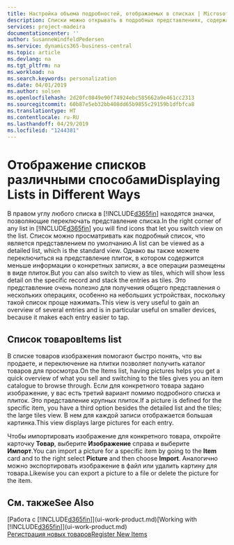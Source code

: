 ```yaml
---
title: Настройка объема подробностей, отображаемых в списках | Microsoft Docs
description: Списки можно открывать в подробных представлениях, содержащих дополнительные сведения, или в виде плиток, которые удобно просматривать.
services: project-madeira
documentationcenter: ''
author: SusanneWindfeldPedersen
ms.service: dynamics365-business-central
ms.topic: article
ms.devlang: na
ms.tgt_pltfrm: na
ms.workload: na
ms.search.keywords: personalization
ms.date: 04/01/2019
ms.author: solsen
ms.openlocfilehash: 2d20fc0849e90f74924ebc585662a9e461cc2313
ms.sourcegitcommit: 60b87e5eb32bb408dd65b9855c29159b1dfbfca8
ms.translationtype: HT
ms.contentlocale: ru-RU
ms.lasthandoff: 04/29/2019
ms.locfileid: "1244381"
---
```

# <a name="displaying-lists-in-different-ways"></a><span data-ttu-id="3c7d5-103">Отображение списков различными способами</span><span class="sxs-lookup"><span data-stu-id="3c7d5-103">Displaying Lists in Different Ways</span></span>
<span data-ttu-id="3c7d5-104">В правом углу любого списка в [!INCLUDE[d365fin](includes/d365fin_md.md)] находятся значки, позволяющие переключать представление списка.</span><span class="sxs-lookup"><span data-stu-id="3c7d5-104">In the right corner of any list in [!INCLUDE[d365fin](includes/d365fin_md.md)] you will find icons that let you switch view on the list.</span></span> <span data-ttu-id="3c7d5-105">Список можно просматривать как подробный список, что является представлением по умолчанию.</span><span class="sxs-lookup"><span data-stu-id="3c7d5-105">A list can be viewed as a detailed list, which is the standard view.</span></span> <span data-ttu-id="3c7d5-106">Однако вы также можете переключиться на представление плиток, в котором содержится меньше информации о конкретных записях, а все операции размещены в виде плиток.</span><span class="sxs-lookup"><span data-stu-id="3c7d5-106">But you can also switch to view as tiles, which will show less detail on the specific record and stack the entries as tiles.</span></span> <span data-ttu-id="3c7d5-107">Это представление очень полезно для получения общего представления о нескольких операциях, особенно на небольших устройствах, поскольку такой список проще нажимать.</span><span class="sxs-lookup"><span data-stu-id="3c7d5-107">This view is very useful to gain an overview of several entries and is in particular useful on smaller devices, because it makes each entry easier to tap.</span></span>

## <a name="items-list"></a><span data-ttu-id="3c7d5-108">Список товаров</span><span class="sxs-lookup"><span data-stu-id="3c7d5-108">Items list</span></span>
<span data-ttu-id="3c7d5-109">В списке товаров изображения помогают быстро понять, что вы продаете, и переключение на плитки позволяет получить каталог товаров для просмотра.</span><span class="sxs-lookup"><span data-stu-id="3c7d5-109">On the Items list, having pictures helps you get a quick overview of what you sell and switching to the tiles gives you an item catalogue to browse through.</span></span> <span data-ttu-id="3c7d5-110">Если для конкретного товара задано изображение, у вас есть третий вариант помимо подробного списка и плиток. Это представление крупных плиток.</span><span class="sxs-lookup"><span data-stu-id="3c7d5-110">If a picture is defined for the specific item, you have a third option besides the detailed list and the tiles; the large tiles view.</span></span> <span data-ttu-id="3c7d5-111">В нем для каждой записи отображается большая картинка.</span><span class="sxs-lookup"><span data-stu-id="3c7d5-111">This view displays large pictures for each entry.</span></span>

<span data-ttu-id="3c7d5-112">Чтобы импортировать изображение для конкретного товара, откройте карточку **Товар**, выберите **Изображение** справа и выберите **Импорт**.</span><span class="sxs-lookup"><span data-stu-id="3c7d5-112">You can import a picture for a specific item by going to the **Item** card and to the right select **Picture** and then choose **Import**.</span></span> <span data-ttu-id="3c7d5-113">Аналогично можно экспортировать изображение в файл или удалить картину для товара.</span><span class="sxs-lookup"><span data-stu-id="3c7d5-113">Likewise you can export a picture to a file or delete the picture for the item.</span></span>  

## <a name="see-also"></a><span data-ttu-id="3c7d5-114">См. также</span><span class="sxs-lookup"><span data-stu-id="3c7d5-114">See Also</span></span>
<span data-ttu-id="3c7d5-115">[Работа с [!INCLUDE[d365fin](includes/d365fin_md.md)]](ui-work-product.md)</span><span class="sxs-lookup"><span data-stu-id="3c7d5-115">[Working with [!INCLUDE[d365fin](includes/d365fin_md.md)]](ui-work-product.md)</span></span>  
[<span data-ttu-id="3c7d5-116">Регистрация новых товаров</span><span class="sxs-lookup"><span data-stu-id="3c7d5-116">Register New Items</span></span>](inventory-how-register-new-items.md)  
